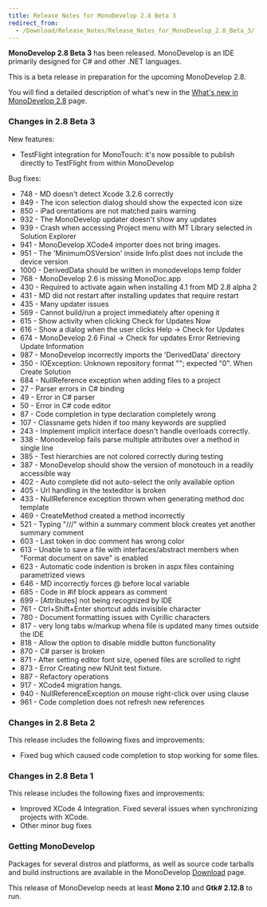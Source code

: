 ```yaml
---
title: Release Notes for MonoDevelop 2.8 Beta 3
redirect_from:
  - /Download/Release_Notes/Release_Notes_for_MonoDevelop_2.8_Beta_3/
---
```


**MonoDevelop 2.8 Beta 3** has been released. MonoDevelop is an IDE primarily designed for C# and other .NET languages.

This is a beta release in preparation for the upcoming MonoDevelop 2.8.

You will find a detailed description of what's new in the [What's new in MonoDevelop 2.8](/Download/What's_new_in_MonoDevelop_2.8) page.

### <span>Changes in 2.8 Beta 3</span>

New features:

-   <span class="s1">TestFlight integration for MonoTouch: it's now possible to publish directly to TestFlight from within MonoDevelop</span>

Bug fixes:

-   748 - MD doesn't detect Xcode 3.2.6 correctly
-   849 - The icon selection dialog should show the expected icon size
-   850 - iPad orentations are not matched pairs warning
-   932 - The MonoDevelop updater doesn't show any updates
-   939 - Crash when accessing Project menu with MT Library selected in Solution Explorer
-   941 - MonoDevelop XCode4 importer does not bring images.
-   951 - The 'MinimumOSVersion' inside Info.plist does not include the device version
-   1000 - DerivedData should be written in monodevelops temp folder
-   768 - MonoDevelop 2.6 is missing MonoDoc.app
-   430 - Required to activate again when installing 4.1 from MD 2.8 alpha 2
-   431 - MD did not restart after installing updates that require restart
-   435 - Many updater issues
-   569 - Cannot build/run a project immediately after opening it
-   615 - Show activity when clicking Check for Updates Now
-   616 - Show a dialog when the user clicks Help -\> Check for Updates
-   674 - MonoDevelop 2.6 Final -\> Check for updates Error Retrieving Update Information
-   987 - MonoDevelop incorrectly imports the 'DerivedData' directory
-   350 - IOException: Unknown repository format ""; expected "0". When Create Solution
-   684 - NullReference exception when adding files to a project
-   27 - Parser errors in C# binding
-   49 - Error in C# parser
-   50 - Error in C# code editor
-   87 - Code completion in type declaration completely wrong
-   107 - Classname gets hiden if too many keywords are supplied
-   243 - Implement implicit interface doesn't handle overloads correctly.
-   338 - Monodevelop fails parse multiple attributes over a method in single line
-   385 - Test hierarchies are not colored correctly during testing
-   387 - MonoDevelop should show the version of monotouch in a readily accessible way
-   402 - Auto complete did not auto-select the only available option
-   405 - Url handling in the texteditor is broken
-   433 - NullReference exception thrown when generating method doc template
-   469 - CreateMethod created a method incorrectly
-   521 - Typing "///" within a summary comment block creates yet another summary comment
-   603 - Last token in doc comment has wrong color
-   613 - Unable to save a file with interfaces/abstract members when "Format document on save" is enabled
-   623 - Automatic code indention is broken in aspx files containing parametrized views
-   646 - MD incorrectly forces @ before local variable
-   685 - Code in \#if block appears as comment
-   699 - [Attributes] not being recognized by IDE
-   761 - Ctrl+Shift+Enter shortcut adds invisible character
-   780 - Document formatting issues with Cyrillic characters
-   817 - very long tabs w/markup whena file is updated many times outside the IDE
-   818 - Allow the option to disable middle button functionality
-   870 - C# parser is broken
-   871 - After setting editor font size, opened files are scrolled to right
-   873 - Error Creating new NUnit test fixture.
-   887 - Refactory operations
-   917 - XCode4 migration hangs.
-   940 - NullReferenceException on mouse right-click over using clause
-   961 - Code completion does not refresh new references

### <span>Changes in 2.8 Beta 2</span>

This release includes the following fixes and improvements:

-   Fixed bug which caused code completion to stop working for some files.

### Changes in 2.8 Beta 1

This release includes the following fixes and improvements:

-   Improved XCode 4 Integration. Fixed several issues when synchronizing projects with XCode.
-   Other minor bug fixes

### Getting MonoDevelop

Packages for several distros and platforms, as well as source code tarballs and build instructions are available in the MonoDevelop [Download](/Download) page.

This release of MonoDevelop needs at least **Mono 2.10** and **Gtk# 2.12.8** to run.
